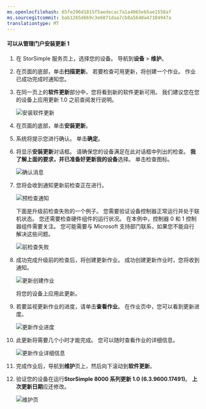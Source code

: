 ```yaml
---
ms.openlocfilehash: 65fe296d1815f5aedecac7a1a4065eb5ae1558af
ms.sourcegitcommit: bab1265d669c3e6871daa7cb8a5640a47104947a
translationtype: MT
---
```

<properties 
   pageTitle="从 Azure 管理门户安装更新 1"
   description="解释如何使用管理门户安装 StorSimple 8000 系列更新 1。"
   services="storsimple"
   documentationCenter="NA"
   authors="SharS"
   manager="adinah"
   editor="" />
<tags 
   ms.service="storsimple"
   ms.devlang="NA"
   ms.topic="article"
   ms.tgt_pltfrm="NA"
   ms.workload="TBD"
   ms.date="08/12/2015"
   ms.author="v-sharos" />

#### 可以从管理门户安装更新 1

1. 在 StorSimple 服务页上，选择您的设备。 导航到**设备** > **维护**。

2. 在页面的底部，单击**扫描更新**。 若要检查可用更新，将创建一个作业。 作业已成功完成时通知您。

3. 在同一页上的**软件更新**部分中，您将看到新的软件更新可用。 我们建议您在您的设备上应用更新 1.0 之前查阅发行说明。

    ![安装软件更新](./media/storsimple-install-update-via-portal/HCS_SoftwareUpdates1-include.png)

4. 在页面的底部，单击**安装更新**。

5. 系统将提示您进行确认。 单击**确定**。

6. 将显示**安装更新**对话框。 请确保您的设备满足在此对话框中列出的检查。 **我了解上面的要求，并已准备好更新我的设备**选择。 单击检查图标。

    ![确认消息](./media/storsimple-install-update-via-portal/HCS_SoftwareUpdates2-include.png)

7. 您将会收到通知更新前检查正在进行。
  
    ![预检查通知](./media/storsimple-install-update-via-portal/HCS_SoftwareUpdates3-include.png)

    下面是升级前检查失败的一个例子。 您需要验证设备控制器正常运行并处于联机状态。 您还需要检查硬件组件的运行状况。 在本例中，控制器 0 和 1 控制器组件需要关注。 您可能需要与 Microsoft 支持部门联系，如果您不能自行解决这些问题。

    ![前检查失败](./media/storsimple-install-update-via-portal/HCS_PreUpgradeChecksFailed-include.png)

8. 成功完成升级前的检查后，将创建更新作业。 成功创建更新作业时，您将收到通知。
 
    ![更新创建作业](./media/storsimple-install-update-via-portal/HCS_SoftwareUpdates4-include.png)

    将您的设备上应用此更新。
 
9. 若要监视更新作业的进度，请单击**查看作业**。 在作业页中，您可以看到更新进度。 

    ![更新作业进度](./media/storsimple-install-update-via-portal/HCS_SoftwareUpdates5-include.png)

10. 此更新将需要几个小时才能完成。 您可以随时查看作业的详细信息。

    ![更新作业详细信息](./media/storsimple-install-update-via-portal/HCS_SoftwareUpdates6-include.png)

11. 完成作业后，导航到**维护**页上，然后向下滚动到**软件更新**。

12. 验证您的设备在运行**StorSimple 8000 系列更新 1.0 (6.3.9600.17491)**。 **上次更新日期**应还修改。

    ![维护页](./media/storsimple-install-update-via-portal/HCS_SoftwareUpdates7-include.png)

